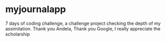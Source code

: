 # myjournalapp
7 days of coding challenge, a challenge project checking the depth of my assimilation. Thank you Andela, Thank you Google, I really appreciate the scholarship  
